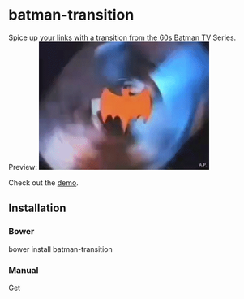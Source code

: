 # batman-transition

Spice up your links with a transition from the 60s Batman TV Series.
Preview: ![Preview](batman.gif)

Check out the [demo](http://poslek.com/batman-transition/).

## Installation

### Bower

bower install batman-transition

### Manual

Get
